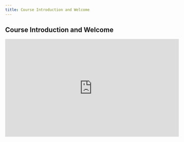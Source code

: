 ```yaml
---
title: Course Introduction and Welcome
---
```


## Course Introduction and Welcome

<iframe width="560" height="315" src="https://www.youtube.com/embed/hTAZmLtX24s" title="YouTube video player" frameborder="0" allow="accelerometer; autoplay; clipboard-write; encrypted-media; gyroscope; picture-in-picture" allowfullscreen></iframe>